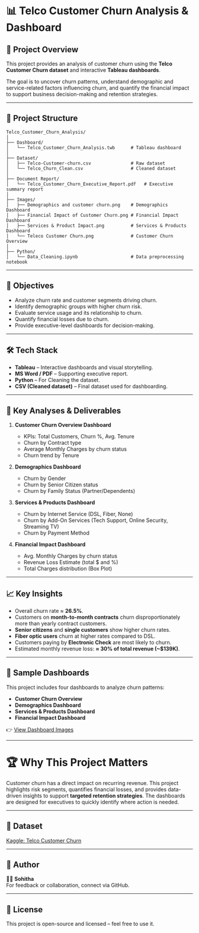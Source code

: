 # 📊 Telco Customer Churn Analysis & Dashboard

## 📝 Project Overview  
This project provides an analysis of customer churn using the **Telco Customer Churn dataset** and interactive **Tableau dashboards**.  

The goal is to uncover churn patterns, understand demographic and service-related factors influencing churn, and quantify the financial impact to support business decision-making and retention strategies.  

---

## 📂 Project Structure  
```
Telco_Customer_Churn_Analysis/
│
├── Dashboard/
│   └── Telco_Customer_Churn_Analysis.twb      # Tableau dashboard
│
├── Dataset/
│   ├── Telco-Customer-churn.csv               # Raw dataset
│   └── Telco_Churn_Clean.csv                  # Cleaned dataset
│
├── Document Report/
│   └── Telco_Customer_Churn_Executive_Report.pdf   # Executive summary report
│
├── Images/
│   ├── Demographics and customer churn.png    # Demographics Dashboard
│   ├── Financial Impact of Customer Churn.png # Financial Impact Dashboard
│   ├── Services & Product Impact.png          # Services & Products Dashboard
│   └── Teleco Customer Churn.png              # Customer Churn Overview
│
├── Python/
│   └── Data_Cleaning.ipynb                    # Data preprocessing notebook
```
---

## 🎯 Objectives  
- Analyze churn rate and customer segments driving churn.  
- Identify demographic groups with higher churn risk.  
- Evaluate service usage and its relationship to churn.  
- Quantify financial losses due to churn.  
- Provide executive-level dashboards for decision-making.  

---

## 🛠️ Tech Stack  
- **Tableau** – Interactive dashboards and visual storytelling.  
- **MS Word / PDF** – Supporting executive report.
- **Python** – For Cleaning the dataset.
- **CSV (Cleaned dataset)** – Final dataset used for dashboarding.  

---

## 🔎 Key Analyses & Deliverables  

1. **Customer Churn Overview Dashboard**  
   - KPIs: Total Customers, Churn %, Avg. Tenure  
   - Churn by Contract type  
   - Average Monthly Charges by churn status  
   - Churn trend by Tenure  

2. **Demographics Dashboard**  
   - Churn by Gender  
   - Churn by Senior Citizen status  
   - Churn by Family Status (Partner/Dependents)  

3. **Services & Products Dashboard**  
   - Churn by Internet Service (DSL, Fiber, None)  
   - Churn by Add-On Services (Tech Support, Online Security, Streaming TV)  
   - Churn by Payment Method  

4. **Financial Impact Dashboard**  
   - Avg. Monthly Charges by churn status  
   - Revenue Loss Estimate (total $ and %)  
   - Total Charges distribution (Box Plot)  

---

## 📈 Key Insights  
- Overall churn rate ≈ **26.5%**.  
- Customers on **month-to-month contracts** churn disproportionately more than yearly contract customers.  
- **Senior citizens** and **single customers** show higher churn rates.  
- **Fiber optic users** churn at higher rates compared to DSL.  
- Customers paying by **Electronic Check** are most likely to churn.  
- Estimated monthly revenue loss: **≈ 30% of total revenue (~$139K)**.  

---

## 📸 Sample Dashboards  
This project includes four dashboards to analyze churn patterns:  

- **Customer Churn Overview**  
- **Demographics Dashboard**  
- **Services & Products Dashboard**  
- **Financial Impact Dashboard**  

👉 [View Dashboard Images](https://github.com/Sohitha-01/Telco-Customer-Churn-Dashboard/tree/7a7f158d8371c1e7a57618155476c9044079fb40/Images)  

---

# 🏆 Why This Project Matters  
Customer churn has a direct impact on recurring revenue. This project highlights risk segments, quantifies financial losses, and provides data-driven insights to support **targeted retention strategies**. The dashboards are designed for executives to quickly identify where action is needed.  

---

## 📎 Dataset  
[Kaggle: Telco Customer Churn](https://www.kaggle.com/blastchar/telco-customer-churn)  

---

## 📧 Author  
👩‍💻 **Sohitha**  
For feedback or collaboration, connect via GitHub.

---

## 📜 License

This project is open-source and licensed – feel free to use it.
